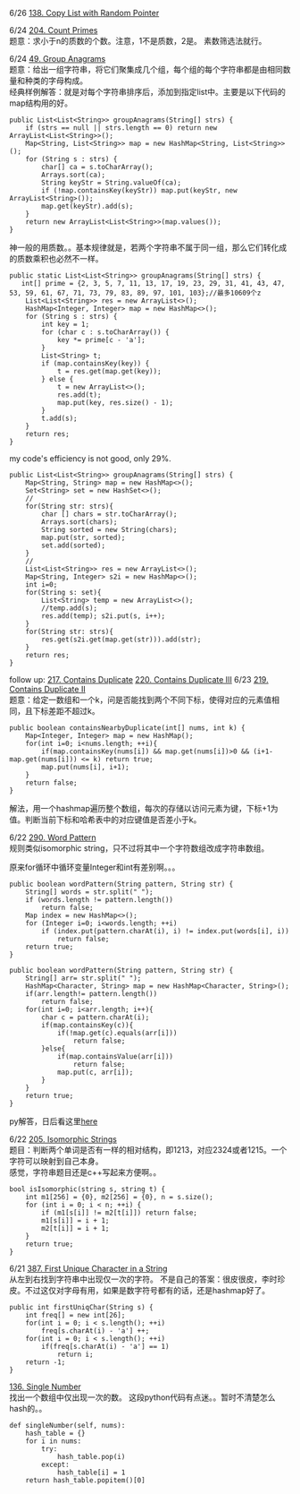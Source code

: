 6/26 [138. Copy List with Random Pointer](https://leetcode.com/problems/copy-list-with-random-pointer/description/)<br>

6/24 [204. Count Primes](https://leetcode.com/problems/count-primes/description/)<br>
题意：求小于n的质数的个数。注意，1不是质数，2是。
素数筛选法就行。

6/24 [49. Group Anagrams](https://leetcode.com/problems/group-anagrams/description/)<br>
题意：给出一组字符串，将它们聚集成几个组，每个组的每个字符串都是由相同数量和种类的字母构成。<br>
经典样例解答：就是对每个字符串排序后，添加到指定list中。主要是以下代码的map结构用的好。
```
public List<List<String>> groupAnagrams(String[] strs) {
    if (strs == null || strs.length == 0) return new ArrayList<List<String>>();
    Map<String, List<String>> map = new HashMap<String, List<String>>();
    for (String s : strs) {
        char[] ca = s.toCharArray();
        Arrays.sort(ca);
        String keyStr = String.valueOf(ca);
        if (!map.containsKey(keyStr)) map.put(keyStr, new ArrayList<String>());
        map.get(keyStr).add(s);
    }
    return new ArrayList<List<String>>(map.values());
}
```
神一般的用质数。。基本规律就是，若两个字符串不属于同一组，那么它们转化成的质数乘积也必然不一样。
```
public static List<List<String>> groupAnagrams(String[] strs) { 
   int[] prime = {2, 3, 5, 7, 11, 13, 17, 19, 23, 29, 31, 41, 43, 47, 53, 59, 61, 67, 71, 73, 79, 83, 89, 97, 101, 103};//最多10609个z
    List<List<String>> res = new ArrayList<>();
    HashMap<Integer, Integer> map = new HashMap<>();
    for (String s : strs) {
        int key = 1;
        for (char c : s.toCharArray()) {
            key *= prime[c - 'a'];
        }
        List<String> t;
        if (map.containsKey(key)) {
            t = res.get(map.get(key));
        } else {
            t = new ArrayList<>();
            res.add(t);
            map.put(key, res.size() - 1);
        }
        t.add(s);
    }
    return res;
}
```
my code's efficiency is not good, only 29%.
```
public List<List<String>> groupAnagrams(String[] strs) {
    Map<String, String> map = new HashMap<>();
    Set<String> set = new HashSet<>();
    //
    for(String str: strs){
        char [] chars = str.toCharArray();
        Arrays.sort(chars);
        String sorted = new String(chars);
        map.put(str, sorted);
        set.add(sorted);
    }
    //
    List<List<String>> res = new ArrayList<>();
    Map<String, Integer> s2i = new HashMap<>();
    int i=0;
    for(String s: set){
        List<String> temp = new ArrayList<>();
        //temp.add(s);
        res.add(temp); s2i.put(s, i++);
    }
    for(String str: strs){
        res.get(s2i.get(map.get(str))).add(str);
    }
    return res;
}
```

follow up:
[217. Contains Duplicate]() [220. Contains Duplicate III](https://leetcode.com/problems/contains-duplicate-iii/description/)
6/23 [219. Contains Duplicate II](https://leetcode.com/problems/contains-duplicate-ii/description/)<br>
题意：给定一数组和一个k，问是否能找到两个不同下标，使得对应的元素值相同，且下标差距不超过k。<br>
```
public boolean containsNearbyDuplicate(int[] nums, int k) {
    Map<Integer, Integer> map = new HashMap();
    for(int i=0; i<nums.length; ++i){
        if(map.containsKey(nums[i]) && map.get(nums[i])>0 && (i+1-map.get(nums[i])) <= k) return true;
        map.put(nums[i], i+1);
    }
    return false;
}
```
解法，用一个hashmap遍历整个数组，每次的存储以访问元素为键，下标+1为值。判断当前下标和哈希表中的对应键值是否差小于k。


6/22 [290. Word Pattern](https://leetcode.com/problems/word-pattern/description/)<br>
规则类似isomorphic string，只不过将其中一个字符数组改成字符串数组。

原来for循环中循环变量Integer和int有差别啊。。。
```
public boolean wordPattern(String pattern, String str) {
    String[] words = str.split(" ");
    if (words.length != pattern.length())
        return false;
    Map index = new HashMap<>();
    for (Integer i=0; i<words.length; ++i)
        if (index.put(pattern.charAt(i), i) != index.put(words[i], i))
            return false;
    return true;
}
```
```
public boolean wordPattern(String pattern, String str) {
    String[] arr= str.split(" ");
    HashMap<Character, String> map = new HashMap<Character, String>();
    if(arr.length!= pattern.length())
        return false;
    for(int i=0; i<arr.length; i++){
        char c = pattern.charAt(i);
        if(map.containsKey(c)){
            if(!map.get(c).equals(arr[i]))
                return false;
        }else{
            if(map.containsValue(arr[i]))
                return false;
            map.put(c, arr[i]);
        }    
    }
    return true;
}
```

py解答，日后看这里[here](https://leetcode.com/problems/word-pattern/discuss/73433/Short-in-Python)<br>

6/22 [205. Isomorphic Strings](https://leetcode.com/problems/isomorphic-strings/description/)<br>
题目：判断两个单词是否有一样的相对结构，即1213，对应2324或者1215。一个字符可以映射到自己本身。<br>
感觉，字符串题目还是c++写起来方便啊。。
```
bool isIsomorphic(string s, string t) {
    int m1[256] = {0}, m2[256] = {0}, n = s.size();
    for (int i = 0; i < n; ++i) {
        if (m1[s[i]] != m2[t[i]]) return false;
        m1[s[i]] = i + 1;
        m2[t[i]] = i + 1;
    }
    return true;
}
```

6/21 [387. First Unique Character in a String](https://leetcode.com/problems/first-unique-character-in-a-string/description/)<br>
从左到右找到字符串中出现仅一次的字符。
不是自己的答案：很皮很皮，李时珍皮。不过这仅对字母有用，如果是数字符号都有的话，还是hashmap好了。
```
public int firstUniqChar(String s) {
    int freq[] = new int[26];
    for(int i = 0; i < s.length(); ++i)
        freq[s.charAt(i) - 'a'] ++;
    for(int i = 0; i < s.length(); ++i)
        if(freq[s.charAt(i) - 'a'] == 1)
            return i;
    return -1;
}
```

[136. Single Number](https://leetcode.com/problems/single-number/description/)<br>
找出一个数组中仅出现一次的数。
这段python代码有点迷。。暂时不清楚怎么hash的。。
```
def singleNumber(self, nums):
    hash_table = {}
    for i in nums:
        try:
            hash_table.pop(i)
        except:
            hash_table[i] = 1
    return hash_table.popitem()[0]
```
